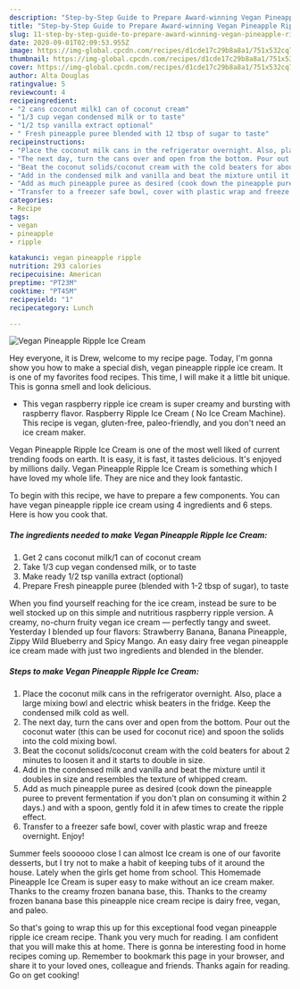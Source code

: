 ```yaml
---
description: "Step-by-Step Guide to Prepare Award-winning Vegan Pineapple Ripple Ice Cream"
title: "Step-by-Step Guide to Prepare Award-winning Vegan Pineapple Ripple Ice Cream"
slug: 11-step-by-step-guide-to-prepare-award-winning-vegan-pineapple-ripple-ice-cream
date: 2020-09-01T02:09:53.955Z
image: https://img-global.cpcdn.com/recipes/d1cde17c29b8a8a1/751x532cq70/vegan-pineapple-ripple-ice-cream-recipe-main-photo.jpg
thumbnail: https://img-global.cpcdn.com/recipes/d1cde17c29b8a8a1/751x532cq70/vegan-pineapple-ripple-ice-cream-recipe-main-photo.jpg
cover: https://img-global.cpcdn.com/recipes/d1cde17c29b8a8a1/751x532cq70/vegan-pineapple-ripple-ice-cream-recipe-main-photo.jpg
author: Alta Douglas
ratingvalue: 5
reviewcount: 4
recipeingredient:
- "2 cans coconut milk1 can of coconut cream"
- "1/3 cup vegan condensed milk or to taste"
- "1/2 tsp vanilla extract optional"
- " Fresh pineapple puree blended with 12 tbsp of sugar to taste"
recipeinstructions:
- "Place the coconut milk cans in the refrigerator overnight. Also, place a large mixing bowl and electric whisk beaters in the fridge. Keep the condensed milk cold as well."
- "The next day, turn the cans over and open from the bottom. Pour out the coconut water (this can be used for coconut rice) and spoon the solids into the cold mixing bowl."
- "Beat the coconut solids/coconut cream with the cold beaters for about 2 minutes to loosen it and it starts to double in size."
- "Add in the condensed milk and vanilla and beat the mixture until it doubles in size and resembles the texture of whipped cream."
- "Add as much pineapple puree as desired (cook down the pineapple puree to prevent fermentation if you don&#39;t plan on consuming it within 2 days.) and with a spoon, gently fold it in afew times to create the ripple effect."
- "Transfer to a freezer safe bowl, cover with plastic wrap and freeze overnight. Enjoy!"
categories:
- Recipe
tags:
- vegan
- pineapple
- ripple

katakunci: vegan pineapple ripple 
nutrition: 293 calories
recipecuisine: American
preptime: "PT23M"
cooktime: "PT45M"
recipeyield: "1"
recipecategory: Lunch

---
```



![Vegan Pineapple Ripple Ice Cream](https://img-global.cpcdn.com/recipes/d1cde17c29b8a8a1/751x532cq70/vegan-pineapple-ripple-ice-cream-recipe-main-photo.jpg)

Hey everyone, it is Drew, welcome to my recipe page. Today, I'm gonna show you how to make a special dish, vegan pineapple ripple ice cream. It is one of my favorites food recipes. This time, I will make it a little bit unique. This is gonna smell and look delicious.

- This vegan raspberry ripple ice cream is super creamy and bursting with raspberry flavor. Raspberry Ripple Ice Cream ( No Ice Cream Machine). This recipe is vegan, gluten-free, paleo-friendly, and you don&#39;t need an ice cream maker.

Vegan Pineapple Ripple Ice Cream is one of the most well liked of current trending foods on earth. It is easy, it is fast, it tastes delicious. It's enjoyed by millions daily. Vegan Pineapple Ripple Ice Cream is something which I have loved my whole life. They are nice and they look fantastic.


To begin with this recipe, we have to prepare a few components. You can have vegan pineapple ripple ice cream using 4 ingredients and 6 steps. Here is how you cook that.

<!--inarticleads1-->

##### The ingredients needed to make Vegan Pineapple Ripple Ice Cream:

1. Get 2 cans coconut milk/1 can of coconut cream
1. Take 1/3 cup vegan condensed milk, or to taste
1. Make ready 1/2 tsp vanilla extract (optional)
1. Prepare  Fresh pineapple puree (blended with 1-2 tbsp of sugar), to taste


When you find yourself reaching for the ice cream, instead be sure to be well stocked up on this simple and nutritious raspberry ripple version. A creamy, no-churn fruity vegan ice cream — perfectly tangy and sweet. Yesterday I blended up four flavors: Strawberry Banana, Banana Pineapple, Zippy Wild Blueberry and Spicy Mango. An easy dairy free vegan pineapple ice cream made with just two ingredients and blended in the blender. 

<!--inarticleads2-->

##### Steps to make Vegan Pineapple Ripple Ice Cream:

1. Place the coconut milk cans in the refrigerator overnight. Also, place a large mixing bowl and electric whisk beaters in the fridge. Keep the condensed milk cold as well.
1. The next day, turn the cans over and open from the bottom. Pour out the coconut water (this can be used for coconut rice) and spoon the solids into the cold mixing bowl.
1. Beat the coconut solids/coconut cream with the cold beaters for about 2 minutes to loosen it and it starts to double in size.
1. Add in the condensed milk and vanilla and beat the mixture until it doubles in size and resembles the texture of whipped cream.
1. Add as much pineapple puree as desired (cook down the pineapple puree to prevent fermentation if you don&#39;t plan on consuming it within 2 days.) and with a spoon, gently fold it in afew times to create the ripple effect.
1. Transfer to a freezer safe bowl, cover with plastic wrap and freeze overnight. Enjoy!


Summer feels soooooo close I can almost Ice cream is one of our favorite desserts, but I try not to make a habit of keeping tubs of it around the house. Lately when the girls get home from school. This Homemade Pineapple Ice Cream is super easy to make without an ice cream maker. Thanks to the creamy frozen banana base, this. Thanks to the creamy frozen banana base this pineapple nice cream recipe is dairy free, vegan, and paleo. 

So that's going to wrap this up for this exceptional food vegan pineapple ripple ice cream recipe. Thank you very much for reading. I am confident that you will make this at home. There is gonna be interesting food in home recipes coming up. Remember to bookmark this page in your browser, and share it to your loved ones, colleague and friends. Thanks again for reading. Go on get cooking!
